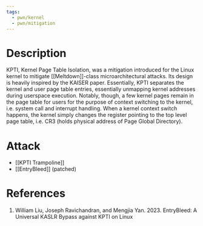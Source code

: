 ```yaml
---
tags:
  - pwn/kernel
  - pwn/mitigation
---
```

# Description
KPTI, Kernel Page Table Isolation, was a mitigation introduced for the Linux kernel to mitigate [[Meltdown]]-class microarchitectural attacks. Its design is heavily inspired by the KAISER paper. Essentially, KPTI separates the kernel and user page table entries, essentially unmapping kernel addresses during userspace execution. Notably, though, a few kernel pages remain in the page table for users for the purpose of context switching to the kernel, i.e. system call and interrupt handling. When a kernel context switch happens, the kernel simply changes the register pointing to the top level page table, i.e. CR3 (holds physical address of Page Global Directory).
# Attack
- [[KPTI Trampoline]]
- [[EntryBleed]] (patched)
# References
1. William Liu, Joseph Ravichandran, and Mengjia Yan. 2023. EntryBleed: A Universal KASLR Bypass against KPTI on Linux